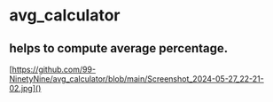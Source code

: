 # avg_calculator
## helps to compute average percentage.
[https://github.com/99-NinetyNine/avg_calculator/blob/main/Screenshot_2024-05-27_22-21-02.jpg]()
